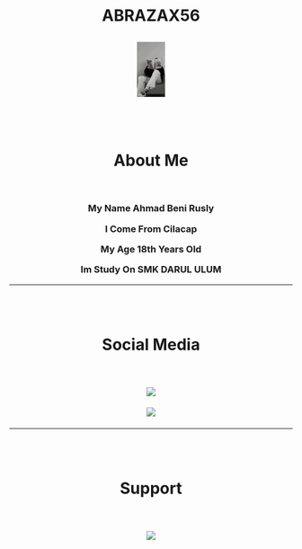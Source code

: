 <h1 align="center">ABRAZAX56<img src="https://user-images.githubusercontent.com/1303154/88677602-1635ba80-d120-11ea-84d8-d263ba5fc3c0.gif" width="43px" alt=""><br></h1>
<h2 align="center">
  <a href="https://wa.me/6288216018165">
<img src="readme.jpg" width="10%">
</a>
</h2>


<br><br>
<h1 align="center">
  About Me
</h1>
<br>
<h3 align="center">

My Name Ahmad Beni Rusly

I Come From Cilacap

My Age 18th Years Old

Im Study On SMK DARUL ULUM



------
</h3>
<br><br>
<h1 align="center">
Social Media
</h1>
<br>
<h3 align="center">

<a href="https://www.instagram.com/23.exs"><img src="https://img.shields.io/badge/Instagram-E4405F?style=for-the-badge&logo=instagram&logoColor=white" width="300px"></a> 

<a href="https://wa.me/6288216018165"><img src="https://img.shields.io/badge/WhatsApp-25D366?style=for-the-badge&logo=whatsapp&logoColor=white" width="300px"></a>

------
</h3>
<br><br>
  <h1 align="center">
    Support
  </h1>
<br>
    <h3 align="center">
<a href="https://www.tokopedia.com/rekomendasi/9089676123?srsltid=AR57-fCiqXqS2rtIsvdmLTdzSqBd-2-3-lKCKNxyT48JI2rNkvIy6sYUnEE">
 <img src="https://www.buymeacoffee.com/assets/img/guidelines/download-assets-sm-2.svg" width="300px">
</a>
    </h3>

 
